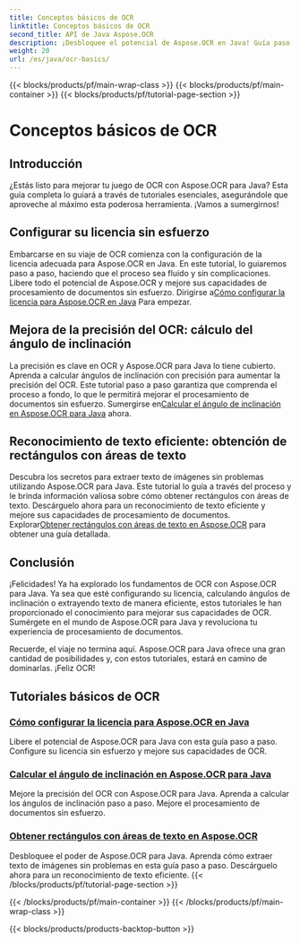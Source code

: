 ```yaml
---
title: Conceptos básicos de OCR
linktitle: Conceptos básicos de OCR
second_title: API de Java Aspose.OCR
description: ¡Desbloquee el potencial de Aspose.OCR en Java! Guía paso a paso para configurar su licencia y mejorar las capacidades de OCR. Calcule ángulos de inclinación y extraiga texto sin problemas.
weight: 20
url: /es/java/ocr-basics/
---
```


{{< blocks/products/pf/main-wrap-class >}}
{{< blocks/products/pf/main-container >}}
{{< blocks/products/pf/tutorial-page-section >}}

# Conceptos básicos de OCR

## Introducción

¿Estás listo para mejorar tu juego de OCR con Aspose.OCR para Java? Esta guía completa lo guiará a través de tutoriales esenciales, asegurándole que aproveche al máximo esta poderosa herramienta. ¡Vamos a sumergirnos!

## Configurar su licencia sin esfuerzo

Embarcarse en su viaje de OCR comienza con la configuración de la licencia adecuada para Aspose.OCR en Java. En este tutorial, lo guiaremos paso a paso, haciendo que el proceso sea fluido y sin complicaciones. Libere todo el potencial de Aspose.OCR y mejore sus capacidades de procesamiento de documentos sin esfuerzo. Dirigirse a[Cómo configurar la licencia para Aspose.OCR en Java](./set-license/) Para empezar.

## Mejora de la precisión del OCR: cálculo del ángulo de inclinación

 La precisión es clave en OCR y Aspose.OCR para Java lo tiene cubierto. Aprenda a calcular ángulos de inclinación con precisión para aumentar la precisión del OCR. Este tutorial paso a paso garantiza que comprenda el proceso a fondo, lo que le permitirá mejorar el procesamiento de documentos sin esfuerzo. Sumergirse en[Calcular el ángulo de inclinación en Aspose.OCR para Java](./calculate-skew-angle/) ahora.

## Reconocimiento de texto eficiente: obtención de rectángulos con áreas de texto

Descubra los secretos para extraer texto de imágenes sin problemas utilizando Aspose.OCR para Java. Este tutorial lo guía a través del proceso y le brinda información valiosa sobre cómo obtener rectángulos con áreas de texto. Descárguelo ahora para un reconocimiento de texto eficiente y mejore sus capacidades de procesamiento de documentos. Explorar[Obtener rectángulos con áreas de texto en Aspose.OCR](./get-rectangles-with-text-areas/) para obtener una guía detallada.

## Conclusión

¡Felicidades! Ya ha explorado los fundamentos de OCR con Aspose.OCR para Java. Ya sea que esté configurando su licencia, calculando ángulos de inclinación o extrayendo texto de manera eficiente, estos tutoriales le han proporcionado el conocimiento para mejorar sus capacidades de OCR. Sumérgete en el mundo de Aspose.OCR para Java y revoluciona tu experiencia de procesamiento de documentos.

Recuerde, el viaje no termina aquí. Aspose.OCR para Java ofrece una gran cantidad de posibilidades y, con estos tutoriales, estará en camino de dominarlas. ¡Feliz OCR!
## Tutoriales básicos de OCR
### [Cómo configurar la licencia para Aspose.OCR en Java](./set-license/)
Libere el potencial de Aspose.OCR para Java con esta guía paso a paso. Configure su licencia sin esfuerzo y mejore sus capacidades de OCR.
### [Calcular el ángulo de inclinación en Aspose.OCR para Java](./calculate-skew-angle/)
Mejore la precisión del OCR con Aspose.OCR para Java. Aprenda a calcular los ángulos de inclinación paso a paso. Mejore el procesamiento de documentos sin esfuerzo.
### [Obtener rectángulos con áreas de texto en Aspose.OCR](./get-rectangles-with-text-areas/)
Desbloquee el poder de Aspose.OCR para Java. Aprenda cómo extraer texto de imágenes sin problemas en esta guía paso a paso. Descárguelo ahora para un reconocimiento de texto eficiente.
{{< /blocks/products/pf/tutorial-page-section >}}

{{< /blocks/products/pf/main-container >}}
{{< /blocks/products/pf/main-wrap-class >}}

{{< blocks/products/products-backtop-button >}}
